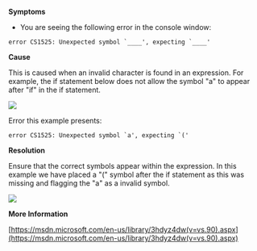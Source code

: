 

**Symptoms**


- You are seeing the following error in the console window:


```
error CS1525: Unexpected symbol `____', expecting `____'
```


**Cause**



This is caused when an invalid character is found in an expression. For example, the if statement below does not allow the symbol "a" to appear after "if" in the if statement.



![](/hc/en-us/article_attachments/201828236/CS1525_a.png)



Error this example presents:


```
error CS1525: Unexpected symbol `a', expecting `('
```


**Resolution**



Ensure that the correct symbols appear within the expression. In this example we have placed a "(" symbol after the if statement as this was missing and flagging the "a" as a invalid symbol.



**![](/hc/en-us/article_attachments/201985403/CS1525_b.png)**



**More Information**



[https://msdn.microsoft.com/en-us/library/3hdyz4dw(v=vs.90).aspx](https://msdn.microsoft.com/en-us/library/3hdyz4dw(v=vs.90).aspx)





